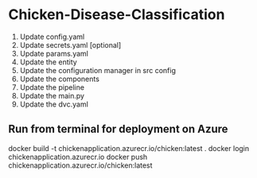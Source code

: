 # Chicken-Disease-Classification

1. Update config.yaml
2. Update secrets.yaml [optional]
3. Update params.yaml
4. Update the entity
5. Update the configuration manager in src config
6. Update the components
7. Update the pipeline
8. Update the main.py
9. Update the dvc.yaml


## Run from terminal for deployment on Azure

docker build -t chickenapplication.azurecr.io/chicken:latest .
docker login chickenapplication.azurecr.io
docker push chickenapplication.azurecr.io/chicken:latest

